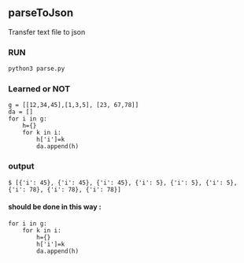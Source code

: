 ## parseToJson
Transfer text file to json 

### RUN
```bash
python3 parse.py
```

### Learned or NOT
```
g = [[12,34,45],[1,3,5], [23, 67,78]]
da = []
for i in g:
    h={}
    for k in i:
        h['i']=k
        da.append(h)
```
### output
```
$ [{'i': 45}, {'i': 45}, {'i': 45}, {'i': 5}, {'i': 5}, {'i': 5}, {'i': 78}, {'i': 78}, {'i': 78}]
```
#### should be done in  this way :
```
for i in g:
    for k in i:
        h={}
        h['i']=k
        da.append(h)
 ```
